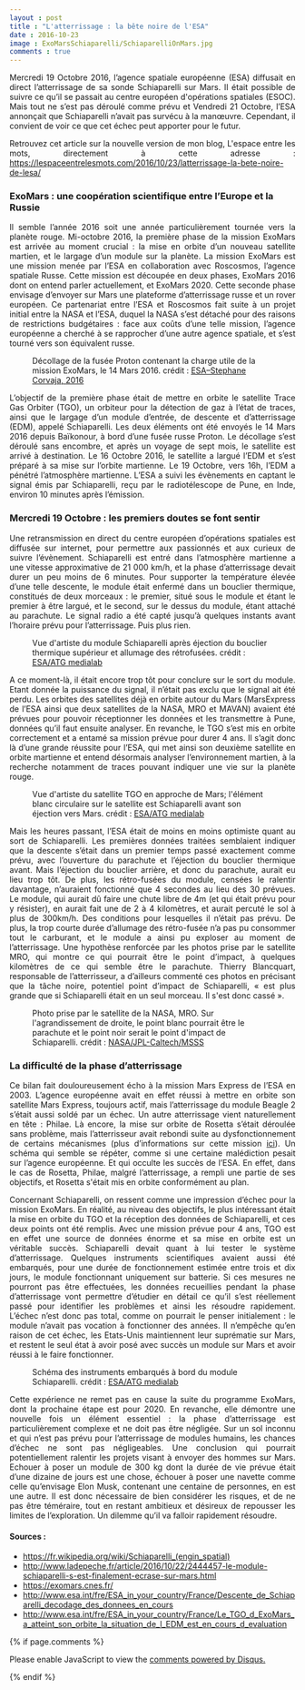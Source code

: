 ```yaml
---
layout : post
title : "L'atterrissage : la bête noire de l'ESA"
date : 2016-10-23
image : ExoMarsSchiaparelli/SchiaparelliOnMars.jpg
comments : true
---
```


<p class="intro" style="text-align: justify;"><span class="dropcap">M</span>ercredi 19 Octobre 2016, l’agence spatiale européenne (ESA) diffusait en direct l’atterrissage de sa sonde Schiaparelli sur Mars. Il était possible de suivre ce qu’il se passait au centre européen d'opérations spatiales (ESOC). Mais tout ne s’est pas déroulé comme prévu et Vendredi 21 Octobre, l’ESA annonçait que Schiaparelli n’avait pas survécu à la manœuvre. Cependant, il convient de voir ce que cet échec peut apporter pour le futur.</p>

<p style="text-align: justify;"> Retrouvez cet article sur la nouvelle version de mon blog, L'espace entre les mots, directement à cette adresse : <a href="https://lespaceentrelesmots.com/2016/10/23/latterrissage-la-bete-noire-de-lesa/">https://lespaceentrelesmots.com/2016/10/23/latterrissage-la-bete-noire-de-lesa/</a>

### ExoMars : une coopération scientifique entre l’Europe et la Russie

<p style="text-align: justify;">Il semble l’année 2016 soit une année particulièrement tournée vers la planète rouge. Mi-octobre 2016, la première phase de la mission ExoMars est arrivée au moment crucial : la mise en orbite d’un nouveau satellite martien, et le largage d’un module sur la planète. La mission ExoMars est une mission menée par l’ESA en collaboration avec Roscosmos, l’agence spatiale Russe. Cette mission est découpée en deux phases, ExoMars 2016 dont on entend parler actuellement, et ExoMars 2020. Cette seconde phase envisage d’envoyer sur Mars une plateforme d’atterrissage russe et un rover européen. Ce partenariat entre l’ESA et Roscosmos fait suite à un projet initial entre la NASA et l’ESA, duquel la NASA s’est détaché pour des raisons de restrictions budgétaires : face aux coûts d’une telle mission, l’agence européenne a cherché à se rapprocher d’une autre agence spatiale, et s’est tourné vers son équivalent russe.</p>

<figure>
	<img src="{{ '/assets/img/ExoMarsSchiaparelli/Proton.jpg' | prepend: site.baseurl }}" alt=""> 
	<figcaption>Décollage de la fusée Proton contenant la charge utile de la mission ExoMars, le 14 Mars 2016. crédit : <a href="http://www.esa.int/spaceinimages/Images/2016/03/ExoMars_2016_liftoff51">ESA–Stephane Corvaja, 2016</a></figcaption>
</figure>

<p style="text-align: justify;">L’objectif de la première phase était de mettre en orbite le satellite Trace Gas Orbiter (TGO), un orbiteur pour la détection de gaz à l’état de traces, ainsi que le largage d’un module d’entrée, de descente et d’atterrissage (EDM), appelé Schiaparelli. Les deux éléments ont été envoyés le 14 Mars 2016 depuis Baïkonour, à bord d’une fusée russe Proton. Le décollage s’est déroulé sans encombre, et après un voyage de sept mois, le satellite est arrivé à destination. Le 16 Octobre 2016, le satellite a largué l’EDM et s’est préparé à sa mise sur l’orbite martienne. Le 19 Octobre, vers 16h, l’EDM a pénétré l’atmosphère martienne. L’ESA a suivi les évènements en captant le signal émis par Schiaparelli, reçu par le radiotélescope de Pune, en Inde, environ 10 minutes après l’émission.</p>

### Mercredi 19 Octobre : les premiers doutes se font sentir

<p style="text-align: justify;">Une retransmission en direct du centre européen d’opérations spatiales est diffusée sur internet, pour permettre aux passionnés et aux curieux de suivre l’évènement. Schiaparelli est entré dans l’atmosphère martienne a une vitesse approximative de 21 000 km/h, et la phase d’atterrissage devait durer un peu moins de 6 minutes. Pour supporter la température élevée d’une telle descente, le module était enfermé dans un bouclier thermique, constitués de deux morceaux : le premier, situé sous le module et étant le premier à être largué, et le second, sur le dessus du module, étant attaché au parachute. Le signal radio a été capté jusqu’à quelques instants avant l’horaire prévu pour l’atterrissage. Puis plus rien.</p>

<figure>
	<img src="{{ '/assets/img/ExoMarsSchiaparelli/SchiaparelliParachute.jpg' | prepend: site.baseurl }}" alt=""> 
	<figcaption>Vue d'artiste du module Schiaparelli après éjection du bouclier thermique supérieur et allumage des rétrofusées. crédit : <a href="http://www.esa.int/spaceinimages/Images/2016/07/Schiaparelli_with_thrusters_on">ESA/ATG medialab</a></figcaption>
</figure>

<p style="text-align: justify;">A ce moment-là, il était encore trop tôt pour conclure sur le sort du module. Etant donnée la puissance du signal, il n’était pas exclu que le signal ait été perdu. Les orbites des satellites déjà en orbite autour du Mars (MarsExpress de l’ESA ainsi que deux satellites de la NASA, MRO et MAVAN) avaient été prévues pour pouvoir réceptionner les données et les transmettre à Pune, données qu’il faut ensuite analyser. En revanche, le TGO s’est mis en orbite correctement et a entamé sa mission prévue pour durer 4 ans. Il s’agit donc là d’une grande réussite pour l’ESA, qui met ainsi son deuxième satellite en orbite martienne et entend désormais analyser l’environnement martien, à la recherche notamment de traces pouvant indiquer une vie sur la planète rouge.</p>

<figure>
	<img src="{{ '/assets/img/ExoMarsSchiaparelli/ExoMarsTGO.jpg' | prepend: site.baseurl }}" alt=""> 
	<figcaption>Vue d'artiste du satellite TGO en approche de Mars; l'élément blanc circulaire sur le satellite est Schiaparelli avant son éjection vers Mars. crédit : <a href="http://www.esa.int/spaceinimages/Images/2016/05/ExoMars_approaching_Mars">ESA/ATG medialab</a></figcaption>
</figure>

<p style="text-align: justify;">Mais les heures passant, l’ESA était de moins en moins optimiste quant au sort de Schiaparelli. Les premières données traitées semblaient indiquer que la descente s’était dans un premier temps passé exactement comme prévu, avec l’ouverture du parachute et l’éjection du bouclier thermique avant. Mais l’éjection du bouclier arrière, et donc du parachute, aurait eu lieu trop tôt. De plus, les rétro-fusées du module, censées le ralentir davantage, n’auraient fonctionné que 4 secondes au lieu des 30 prévues. Le module, qui aurait dû faire une chute libre de 4m (et qui était prévu pour y résister), en aurait fait une de 2 à 4 kilomètres, et aurait percuté le sol à plus de 300km/h. Des conditions pour lesquelles il n’était pas prévu. De plus, la trop courte durée d’allumage des rétro-fusée n’a pas pu consommer tout le carburant, et le module a ainsi pu exploser au moment de l’atterrissage. Une hypothèse renforcée par les photos prise par le satellite MRO, qui montre ce qui pourrait être le point d’impact, à quelques kilomètres de ce qui semble être le parachute. Thierry Blancquart, responsable de l’atterrisseur, a d’ailleurs commenté ces photos en précisant que la tâche noire, potentiel point d’impact de Schiaparelli,  « est plus grande que si Schiaparelli était en un seul morceau. Il s'est donc cassé ».</p>

<figure>
	<img src="{{ '/assets/img/ExoMarsSchiaparelli/MROSchiaparelli.jpg' | prepend: site.baseurl }}" alt=""> 
	<figcaption>Photo prise par le satellite de la NASA, MRO. Sur l'agrandissement de droite, le point blanc pourrait être le parachute et le point noir serait le point d'impact de Schiaparelli. crédit : <a href="http://www.esa.int/spaceinimages/Images/2016/10/MRO_image_of_Schiaparelli_after">NASA/JPL-Caltech/MSSS</a></figcaption>
</figure>

### La difficulté de la phase d’atterrissage

<p style="text-align: justify;">Ce bilan fait douloureusement écho à la mission Mars Express de l’ESA en 2003. L’agence européenne avait en effet réussi à mettre en orbite son satellite Mars Express, toujours actif, mais l’atterrissage du module Beagle 2 s’était aussi soldé par un échec. Un autre atterrissage vient naturellement en tête : Philae. Là encore, la mise sur orbite de Rosetta s’était déroulée sans problème, mais l’atterrisseur avait rebondi suite au dysfonctionnement de certains mécanismes (plus d’informations sur cette mission <a href="http://www.charlesgabouleaud.fr/blog/Rosetta-30-ans/">ici</a>). Un schéma qui semble se répéter, comme si une certaine malédiction pesait sur l’agence européenne. Et qui occulte les succès de l’ESA. En effet, dans le cas de Rosetta, Philae, malgré l’atterrissage, a rempli une partie de ses objectifs, et Rosetta s'était mis en orbite conformément au plan.</p>

<p style="text-align: justify;">Concernant Schiaparelli, on ressent comme une impression d’échec pour la mission ExoMars. En réalité, au niveau des objectifs, le plus intéressant était la mise en orbite du TGO et la réception des données de Schiaparelli, et ces deux points ont été remplis. Avec une mission prévue pour 4 ans, TGO est en effet une source de données énorme et sa mise en orbite est un véritable succès. Schiaparelli devait quant à lui tester le système d’atterrissage. Quelques instruments scientifiques avaient aussi été embarqués, pour une durée de fonctionnement estimée entre trois et dix jours, le module fonctionnant uniquement sur batterie. Si ces mesures ne pourront pas être effectuées, les données recueillies pendant la phase d’atterrissage vont permettre d’étudier en détail ce qu’il s’est réellement passé pour identifier les problèmes et ainsi les résoudre rapidement. L’échec n’est donc pas total, comme on pourrait le penser initialement : le module n’avait pas vocation à fonctionner des années. Il n’empêche qu’en raison de cet échec, les Etats-Unis maintiennent leur suprématie sur Mars, et restent le seul état à avoir posé avec succès un module sur Mars et avoir réussi à le faire fonctionner.</p>

<figure>
	<img src="{{ '/assets/img/ExoMarsSchiaparelli/SchiaparelliInterior.jpg' | prepend: site.baseurl }}" alt=""> 
	<figcaption>Schéma des instruments embarqués à bord du module Schiaparelli. crédit : <a href="http://www.esa.int/spaceinimages/Images/2015/11/Schiaparelli_interior">ESA/ATG medialab</a></figcaption>
</figure>

<p style="text-align: justify;">Cette expérience ne remet pas en cause la suite du programme ExoMars, dont la prochaine étape est pour 2020. En revanche, elle démontre une nouvelle fois un élément essentiel : la phase d’atterrissage est particulièrement complexe et ne doit pas être négligée. Sur un sol inconnu et qui n’est pas prévu pour l’atterrissage de modules humains, les chances d’échec ne sont pas négligeables. Une conclusion qui pourrait potentiellement ralentir les projets visant à envoyer des hommes sur Mars. Echouer à poser un module de 300 kg dont la durée de vie prévue était d’une dizaine de jours est une chose, échouer à poser une navette comme celle qu’envisage Elon Musk, contenant une centaine de personnes, en est une autre. Il est donc nécessaire de bien considérer les risques, et de ne pas être téméraire, tout en restant ambitieux et désireux de repousser les limites de l’exploration. Un dilemme qu’il va falloir rapidement résoudre.</p>

#### Sources :

* <a href="https://fr.wikipedia.org/wiki/Schiaparelli_(engin_spatial)">https://fr.wikipedia.org/wiki/Schiaparelli_(engin_spatial)</a>
* <a href="http://www.ladepeche.fr/article/2016/10/22/2444457-le-module-schiaparelli-s-est-finalement-ecrase-sur-mars.html">http://www.ladepeche.fr/article/2016/10/22/2444457-le-module-schiaparelli-s-est-finalement-ecrase-sur-mars.html</a>
* <a href="https://exomars.cnes.fr/">https://exomars.cnes.fr/</a>
* <a href="http://www.esa.int/fre/ESA_in_your_country/France/Descente_de_Schiaparelli_decodage_des_donnees_en_cours">http://www.esa.int/fre/ESA_in_your_country/France/Descente_de_Schiaparelli_decodage_des_donnees_en_cours</a>
* <a href="http://www.esa.int/fre/ESA_in_your_country/France/Le_TGO_d_ExoMars_a_atteint_son_orbite_la_situation_de_l_EDM_est_en_cours_d_evaluation">http://www.esa.int/fre/ESA_in_your_country/France/Le_TGO_d_ExoMars_a_atteint_son_orbite_la_situation_de_l_EDM_est_en_cours_d_evaluation</a>



{% if page.comments %}
<div id="disqus_thread"></div>
<script>

/**
 *  RECOMMENDED CONFIGURATION VARIABLES: EDIT AND UNCOMMENT THE SECTION BELOW TO INSERT DYNAMIC VALUES FROM YOUR PLATFORM OR CMS.
 *  LEARN WHY DEFINING THESE VARIABLES IS IMPORTANT: https://disqus.com/admin/universalcode/#configuration-variables */
/*
var disqus_config = function () {
    this.page.url = http://www.charlesgabouleaud.fr/blog/Atterrissage-bete-noire-ESA/;  // Replace PAGE_URL with your page's canonical URL variable
    this.page.identifier = PAGE_IDENTIFIER; // Replace PAGE_IDENTIFIER with your page's unique identifier variable
};
*/
(function() { // DON'T EDIT BELOW THIS LINE
    var d = document, s = d.createElement('script');
    s.src = '//charlesgabouleaud-fr.disqus.com/embed.js';
    s.setAttribute('data-timestamp', +new Date());
    (d.head || d.body).appendChild(s);
})();
</script>
<noscript>Please enable JavaScript to view the <a href="https://disqus.com/?ref_noscript">comments powered by Disqus.</a></noscript>
                                    
{% endif %}
